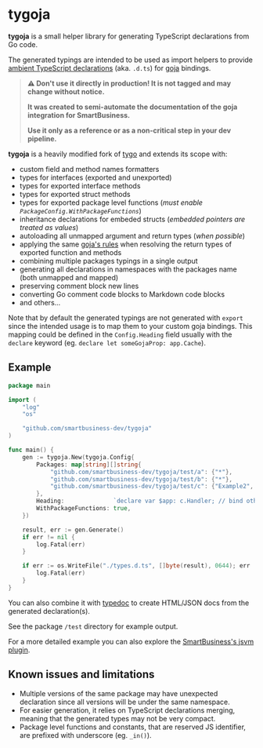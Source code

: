 tygoja
======================================================================

**tygoja** is a small helper library for generating TypeScript declarations from Go code.

The generated typings are intended to be used as import helpers to provide [ambient TypeScript declarations](https://www.typescriptlang.org/docs/handbook/declaration-files/introduction.html) (aka. `.d.ts`) for [goja](https://github.com/dop251/goja) bindings.

> **⚠️ Don't use it directly in production! It is not tagged and may change without notice.**
>
> **It was created to semi-automate the documentation of the goja integration for SmartBusiness.**
>
> **Use it only as a reference or as a non-critical step in your dev pipeline.**

**tygoja** is a heavily modified fork of [tygo](https://github.com/gzuidhof/tygo) and extends its scope with:

- custom field and method names formatters
- types for interfaces (exported and unexported)
- types for exported interface methods
- types for exported struct methods
- types for exported package level functions (_must enable `PackageConfig.WithPackageFunctions`_)
- inheritance declarations for embeded structs (_embedded pointers are treated as values_)
- autoloading all unmapped argument and return types (_when possible_)
- applying the same [goja's rules](https://pkg.go.dev/github.com/dop251/goja#hdr-Nil) when resolving the return types of exported function and methods
- combining multiple packages typings in a single output
- generating all declarations in namespaces with the packages name (both unmapped and mapped)
- preserving comment block new lines
- converting Go comment code blocks to Markdown code blocks
- and others...

Note that by default the generated typings are not generated with `export` since the intended usage is to map them to your custom goja bindings.
This mapping could be defined in the `Config.Heading` field usually with the `declare` keyword (eg. `declare let someGojaProp: app.Cache`).

## Example

```go
package main

import (
    "log"
    "os"

    "github.com/smartbusiness-dev/tygoja"
)

func main() {
    gen := tygoja.New(tygoja.Config{
        Packages: map[string][]string{
            "github.com/smartbusiness-dev/tygoja/test/a": {"*"},
            "github.com/smartbusiness-dev/tygoja/test/b": {"*"},
            "github.com/smartbusiness-dev/tygoja/test/c": {"Example2", "Handler"},
        },
        Heading:              `declare var $app: c.Handler; // bind other fields `,
        WithPackageFunctions: true,
    })

    result, err := gen.Generate()
    if err != nil {
        log.Fatal(err)
    }

    if err := os.WriteFile("./types.d.ts", []byte(result), 0644); err != nil {
        log.Fatal(err)
    }
}
```

You can also combine it with [typedoc](https://typedoc.org/) to create HTML/JSON docs from the generated declaration(s).

See the package `/test` directory for example output.

For a more detailed example you can also explore the [SmartBusiness's jsvm plugin](https://github.com/smartbusiness-dev/smartbusiness/tree/develop/plugins/jsvm/internal/docs).


## Known issues and limitations

- Multiple versions of the same package may have unexpected declaration since all versions will be under the same namespace.
- For easier generation, it relies on TypeScript declarations merging, meaning that the generated types may not be very compact.
- Package level functions and constants, that are reserved JS identifier, are prefixed with underscore (eg. `_in()`).
